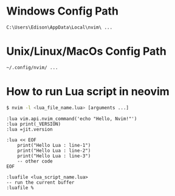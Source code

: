 
# Windows Config Path 
    C:\Users\Edison\AppData\Local\nvim\ ...

# Unix/Linux/MacOs Config Path 
    ~/.config/nvim/ ... 

# How to run Lua script in neovim 

```Bash
$ nvim -l <lua_file_name.lua> [arguments ...]
```


```vim script
:lua vim.api.nvim_command('echo "Hello, Nvim!"')
:lua print(_VERSION)
:lua =jit.version
```

```vim script
:lua << EOF
    print("Hello Lua : line-1")
    print("Hello Lua : line-2")
    print("Hello Lua : line-3")
    -- other code
EOF
```



```vim script
:luafile <lua_script_name.lua>
-- run the current buffer 
:luafile % 
```
